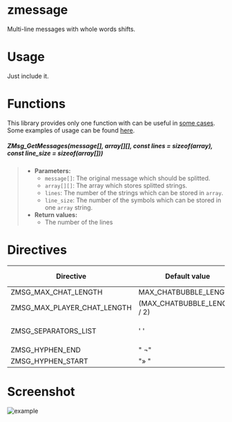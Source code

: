 # zmessage
Multi-line messages with whole words shifts.

# Usage
Just include it.

# Functions
This library provides only one function with can be useful in [some cases](#5). Some examples of usage can be found [here](#6).

##### ZMsg_GetMessages(message[], array[][], const lines = sizeof(array), const line_size = sizeof(array[]))
> * **Parameters:**
>   * `message[]`: The original message which should be splitted.
>   * `array[][]`: The array which stores splitted strings.
>   * `lines`: The number of the strings which can be stored in `array`.
>   * `line_size`: The number of the symbols which can be stored in one `array` string.
> * **Return values:**
>   * The number of the lines

# Directives

Directive | Default value | Can be redefined | Note
----------|---------------|------------------|------
ZMSG_MAX_CHAT_LENGTH | MAX_CHATBUBBLE_LENGTH | yes |
ZMSG_MAX_PLAYER_CHAT_LENGTH | (MAX_CHATBUBBLE_LENGTH / 2) | yes |
ZMSG_SEPARATORS_LIST | ' ' | yes | Used in `case` statement
ZMSG_HYPHEN_END | " ¬" | yes |
ZMSG_HYPHEN_START | "» " | yes |

# Screenshot

![example](https://user-images.githubusercontent.com/1020099/31858686-a297fb1e-b706-11e7-9987-64f996a1b1c6.png)
